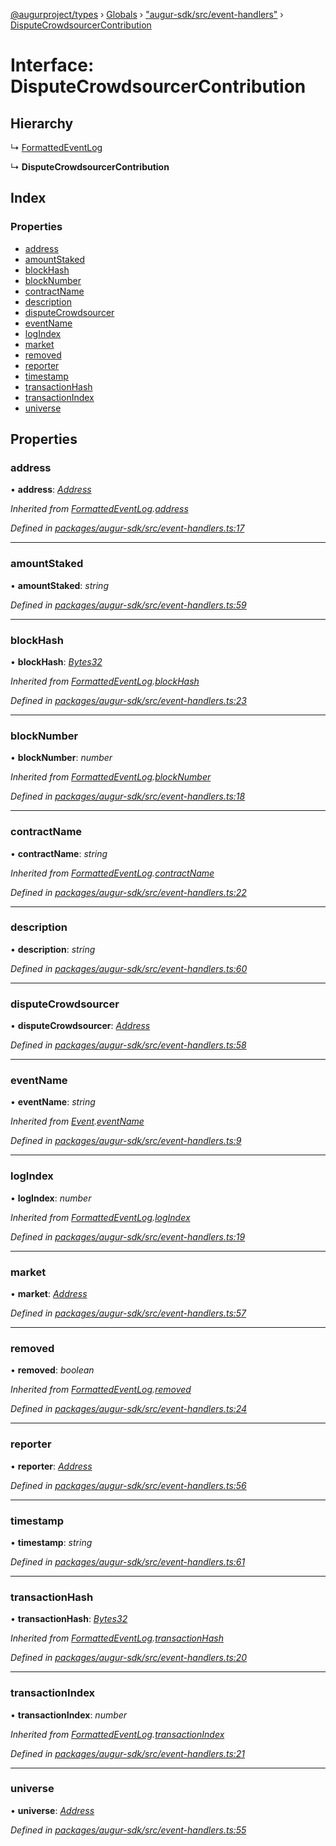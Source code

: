 [@augurproject/types](../README.md) › [Globals](../globals.md) › ["augur-sdk/src/event-handlers"](../modules/_augur_sdk_src_event_handlers_.md) › [DisputeCrowdsourcerContribution](_augur_sdk_src_event_handlers_.disputecrowdsourcercontribution.md)

# Interface: DisputeCrowdsourcerContribution

## Hierarchy

  ↳ [FormattedEventLog](_augur_sdk_src_event_handlers_.formattedeventlog.md)

  ↳ **DisputeCrowdsourcerContribution**

## Index

### Properties

* [address](_augur_sdk_src_event_handlers_.disputecrowdsourcercontribution.md#address)
* [amountStaked](_augur_sdk_src_event_handlers_.disputecrowdsourcercontribution.md#amountstaked)
* [blockHash](_augur_sdk_src_event_handlers_.disputecrowdsourcercontribution.md#blockhash)
* [blockNumber](_augur_sdk_src_event_handlers_.disputecrowdsourcercontribution.md#blocknumber)
* [contractName](_augur_sdk_src_event_handlers_.disputecrowdsourcercontribution.md#contractname)
* [description](_augur_sdk_src_event_handlers_.disputecrowdsourcercontribution.md#description)
* [disputeCrowdsourcer](_augur_sdk_src_event_handlers_.disputecrowdsourcercontribution.md#disputecrowdsourcer)
* [eventName](_augur_sdk_src_event_handlers_.disputecrowdsourcercontribution.md#eventname)
* [logIndex](_augur_sdk_src_event_handlers_.disputecrowdsourcercontribution.md#logindex)
* [market](_augur_sdk_src_event_handlers_.disputecrowdsourcercontribution.md#market)
* [removed](_augur_sdk_src_event_handlers_.disputecrowdsourcercontribution.md#removed)
* [reporter](_augur_sdk_src_event_handlers_.disputecrowdsourcercontribution.md#reporter)
* [timestamp](_augur_sdk_src_event_handlers_.disputecrowdsourcercontribution.md#timestamp)
* [transactionHash](_augur_sdk_src_event_handlers_.disputecrowdsourcercontribution.md#transactionhash)
* [transactionIndex](_augur_sdk_src_event_handlers_.disputecrowdsourcercontribution.md#transactionindex)
* [universe](_augur_sdk_src_event_handlers_.disputecrowdsourcercontribution.md#universe)

## Properties

###  address

• **address**: *[Address](../modules/_augur_sdk_src_event_handlers_.md#address)*

*Inherited from [FormattedEventLog](_augur_sdk_src_event_handlers_.formattedeventlog.md).[address](_augur_sdk_src_event_handlers_.formattedeventlog.md#address)*

*Defined in [packages/augur-sdk/src/event-handlers.ts:17](https://github.com/AugurProject/augur/blob/69c4be52bf/packages/augur-sdk/src/event-handlers.ts#L17)*

___

###  amountStaked

• **amountStaked**: *string*

*Defined in [packages/augur-sdk/src/event-handlers.ts:59](https://github.com/AugurProject/augur/blob/69c4be52bf/packages/augur-sdk/src/event-handlers.ts#L59)*

___

###  blockHash

• **blockHash**: *[Bytes32](../modules/_augur_sdk_src_event_handlers_.md#bytes32)*

*Inherited from [FormattedEventLog](_augur_sdk_src_event_handlers_.formattedeventlog.md).[blockHash](_augur_sdk_src_event_handlers_.formattedeventlog.md#blockhash)*

*Defined in [packages/augur-sdk/src/event-handlers.ts:23](https://github.com/AugurProject/augur/blob/69c4be52bf/packages/augur-sdk/src/event-handlers.ts#L23)*

___

###  blockNumber

• **blockNumber**: *number*

*Inherited from [FormattedEventLog](_augur_sdk_src_event_handlers_.formattedeventlog.md).[blockNumber](_augur_sdk_src_event_handlers_.formattedeventlog.md#blocknumber)*

*Defined in [packages/augur-sdk/src/event-handlers.ts:18](https://github.com/AugurProject/augur/blob/69c4be52bf/packages/augur-sdk/src/event-handlers.ts#L18)*

___

###  contractName

• **contractName**: *string*

*Inherited from [FormattedEventLog](_augur_sdk_src_event_handlers_.formattedeventlog.md).[contractName](_augur_sdk_src_event_handlers_.formattedeventlog.md#contractname)*

*Defined in [packages/augur-sdk/src/event-handlers.ts:22](https://github.com/AugurProject/augur/blob/69c4be52bf/packages/augur-sdk/src/event-handlers.ts#L22)*

___

###  description

• **description**: *string*

*Defined in [packages/augur-sdk/src/event-handlers.ts:60](https://github.com/AugurProject/augur/blob/69c4be52bf/packages/augur-sdk/src/event-handlers.ts#L60)*

___

###  disputeCrowdsourcer

• **disputeCrowdsourcer**: *[Address](../modules/_augur_sdk_src_event_handlers_.md#address)*

*Defined in [packages/augur-sdk/src/event-handlers.ts:58](https://github.com/AugurProject/augur/blob/69c4be52bf/packages/augur-sdk/src/event-handlers.ts#L58)*

___

###  eventName

• **eventName**: *string*

*Inherited from [Event](_augur_sdk_src_event_handlers_.event.md).[eventName](_augur_sdk_src_event_handlers_.event.md#eventname)*

*Defined in [packages/augur-sdk/src/event-handlers.ts:9](https://github.com/AugurProject/augur/blob/69c4be52bf/packages/augur-sdk/src/event-handlers.ts#L9)*

___

###  logIndex

• **logIndex**: *number*

*Inherited from [FormattedEventLog](_augur_sdk_src_event_handlers_.formattedeventlog.md).[logIndex](_augur_sdk_src_event_handlers_.formattedeventlog.md#logindex)*

*Defined in [packages/augur-sdk/src/event-handlers.ts:19](https://github.com/AugurProject/augur/blob/69c4be52bf/packages/augur-sdk/src/event-handlers.ts#L19)*

___

###  market

• **market**: *[Address](../modules/_augur_sdk_src_event_handlers_.md#address)*

*Defined in [packages/augur-sdk/src/event-handlers.ts:57](https://github.com/AugurProject/augur/blob/69c4be52bf/packages/augur-sdk/src/event-handlers.ts#L57)*

___

###  removed

• **removed**: *boolean*

*Inherited from [FormattedEventLog](_augur_sdk_src_event_handlers_.formattedeventlog.md).[removed](_augur_sdk_src_event_handlers_.formattedeventlog.md#removed)*

*Defined in [packages/augur-sdk/src/event-handlers.ts:24](https://github.com/AugurProject/augur/blob/69c4be52bf/packages/augur-sdk/src/event-handlers.ts#L24)*

___

###  reporter

• **reporter**: *[Address](../modules/_augur_sdk_src_event_handlers_.md#address)*

*Defined in [packages/augur-sdk/src/event-handlers.ts:56](https://github.com/AugurProject/augur/blob/69c4be52bf/packages/augur-sdk/src/event-handlers.ts#L56)*

___

###  timestamp

• **timestamp**: *string*

*Defined in [packages/augur-sdk/src/event-handlers.ts:61](https://github.com/AugurProject/augur/blob/69c4be52bf/packages/augur-sdk/src/event-handlers.ts#L61)*

___

###  transactionHash

• **transactionHash**: *[Bytes32](../modules/_augur_sdk_src_event_handlers_.md#bytes32)*

*Inherited from [FormattedEventLog](_augur_sdk_src_event_handlers_.formattedeventlog.md).[transactionHash](_augur_sdk_src_event_handlers_.formattedeventlog.md#transactionhash)*

*Defined in [packages/augur-sdk/src/event-handlers.ts:20](https://github.com/AugurProject/augur/blob/69c4be52bf/packages/augur-sdk/src/event-handlers.ts#L20)*

___

###  transactionIndex

• **transactionIndex**: *number*

*Inherited from [FormattedEventLog](_augur_sdk_src_event_handlers_.formattedeventlog.md).[transactionIndex](_augur_sdk_src_event_handlers_.formattedeventlog.md#transactionindex)*

*Defined in [packages/augur-sdk/src/event-handlers.ts:21](https://github.com/AugurProject/augur/blob/69c4be52bf/packages/augur-sdk/src/event-handlers.ts#L21)*

___

###  universe

• **universe**: *[Address](../modules/_augur_sdk_src_event_handlers_.md#address)*

*Defined in [packages/augur-sdk/src/event-handlers.ts:55](https://github.com/AugurProject/augur/blob/69c4be52bf/packages/augur-sdk/src/event-handlers.ts#L55)*
